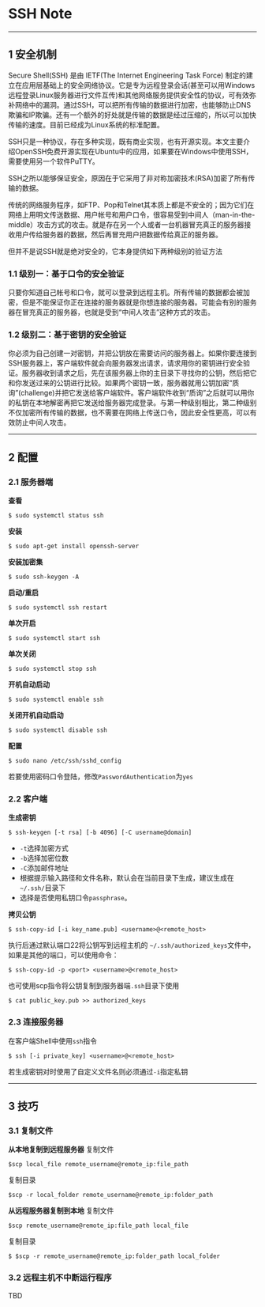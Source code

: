 # SSH Note

***
## 1 安全机制
Secure Shell(SSH) 是由 IETF(The Internet Engineering Task Force) 制定的建立在应用层基础上的安全网络协议。它是专为远程登录会话(甚至可以用Windows远程登录Linux服务器进行文件互传)和其他网络服务提供安全性的协议，可有效弥补网络中的漏洞。通过SSH，可以把所有传输的数据进行加密，也能够防止DNS欺骗和IP欺骗。还有一个额外的好处就是传输的数据是经过压缩的，所以可以加快传输的速度。目前已经成为Linux系统的标准配置。

SSH只是一种协议，存在多种实现，既有商业实现，也有开源实现。本文主要介绍OpenSSH免费开源实现在Ubuntu中的应用，如果要在Windows中使用SSH，需要使用另一个软件PuTTY。

SSH之所以能够保证安全，原因在于它采用了非对称加密技术(RSA)加密了所有传输的数据。

传统的网络服务程序，如FTP、Pop和Telnet其本质上都是不安全的；因为它们在网络上用明文传送数据、用户帐号和用户口令，很容易受到中间人（man-in-the-middle）攻击方式的攻击。就是存在另一个人或者一台机器冒充真正的服务器接收用户传给服务器的数据，然后再冒充用户把数据传给真正的服务器。

但并不是说SSH就是绝对安全的，它本身提供如下两种级别的验证方法

### 1.1 级别一：基于口令的安全验证
只要你知道自己帐号和口令，就可以登录到远程主机。所有传输的数据都会被加密，但是不能保证你正在连接的服务器就是你想连接的服务器。可能会有别的服务器在冒充真正的服务器，也就是受到“中间人攻击”这种方式的攻击。

### 1.2 级别二：基于密钥的安全验证
你必须为自己创建一对密钥，并把公钥放在需要访问的服务器上。如果你要连接到SSH服务器上，客户端软件就会向服务器发出请求，请求用你的密钥进行安全验证。服务器收到请求之后，先在该服务器上你的主目录下寻找你的公钥，然后把它和你发送过来的公钥进行比较。如果两个密钥一致，服务器就用公钥加密“质询”(challenge)并把它发送给客户端软件。客户端软件收到“质询”之后就可以用你的私钥在本地解密再把它发送给服务器完成登录。与第一种级别相比，第二种级别不仅加密所有传输的数据，也不需要在网络上传送口令，因此安全性更高，可以有效防止中间人攻击。

***
## 2 配置

### 2.1 服务器端
**查看**
```
$ sudo systemctl status ssh
```
**安装**
```
$ sudo apt-get install openssh-server
```
**安装加密集**
```
$ sudo ssh-keygen -A
```
**启动/重启**
```
$ sudo systemctl ssh restart
```
**单次开启**
```
$ sudo systemctl start ssh
```
**单次关闭**
```
$ sudo systemctl stop ssh
```
**开机自动启动**
```
$ sudo systemctl enable ssh
```
**关闭开机自动启动**
```
$ sudo systemctl disable ssh
```
**配置**
```
$ sudo nano /etc/ssh/sshd_config
```
若要使用密码口令登陆，修改`PasswordAuthentication`为`yes`

### 2.2 客户端
**生成密钥**
```
$ ssh-keygen [-t rsa] [-b 4096] [-C username@domain]
```
- `-t`选择加密方式
- `-b`选择加密位数
- `-C`添加邮件地址
- 根据提示输入路径和文件名称，默认会在当前目录下生成，建议生成在`~/.ssh/`目录下
- 选择是否使用私钥口令`passphrase`。

**拷贝公钥**
```
$ ssh-copy-id [-i key_name.pub] <username>@<remote_host>
```
执行后通过默认端口22将公钥写到远程主机的 `~/.ssh/authorized_keys`文件中，如果是其他的端口，可以使用命令：
```
$ ssh-copy-id -p <port> <username>@<remote_host>
```
也可使用scp指令将公钥复制到服务器端`.ssh`目录下使用
```
$ cat public_key.pub >> authorized_keys
```

### 2.3 连接服务器
在客户端Shell中使用`ssh`指令
```
$ ssh [-i private_key] <username>@<remote_host>
```
若生成密钥对时使用了自定义文件名则必须通过`-i`指定私钥

***
## 3 技巧

### 3.1 复制文件
**从本地复制到远程服务器**
复制文件
```
$scp local_file remote_username@remote_ip:file_path
```
复制目录
```
$scp -r local_folder remote_username@remote_ip:folder_path
```
**从远程服务器复制到本地**
复制文件
```
$scp remote_username@remote_ip:file_path local_file
```
复制目录
```
$ $scp -r remote_username@remote_ip:folder_path local_folder
```

### 3.2 远程主机不中断运行程序
TBD

